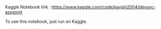 Kaggle Notebook link : https://www.kaggle.com/code/kavish2004/devsoc-assgnmt

To use this notebook, just run on Kaggle. 

